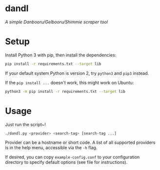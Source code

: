 dandl
=====
*A simple Danbooru/Gelbooru/Shimmie scraper tool*

# Setup

Install Python 3 with pip, then install the dependencies:

```bash
pip install -r requirements.txt --target lib
```

If your default system Python is version 2, try `python3` and `pip3` instead.

If the `pip install ...` doesn't work, this might work on Ubuntu:

```bash
python3 -m pip install -r requirements.txt --target lib
```

# Usage

Just run the script~!

```bash
./dandl.py <provider> <search-tag> [search-tag ...]
```

Provider can be a hostname or short code. A list of all supported providers is in the help menu, accessible via the `-h` flag.

If desired, you can copy `example-config.conf` to your configuration directory to specify default options (see file for instructions).
